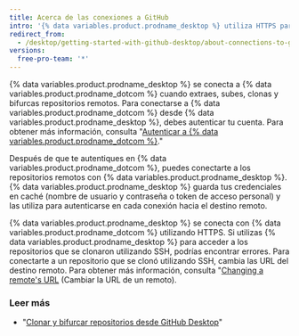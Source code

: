 ```yaml
---
title: Acerca de las conexiones a GitHub
intro: '{% data variables.product.prodname_desktop %} utiliza HTTPS para intercambiar datos de forma segura con {% data variables.product.prodname_dotcom %}.'
redirect_from:
  - /desktop/getting-started-with-github-desktop/about-connections-to-github
versions:
  free-pro-team: '*'
---
```


{% data variables.product.prodname_desktop %} se conecta a {% data variables.product.prodname_dotcom %} cuando extraes, subes, clonas y bifurcas repositorios remotos. Para conectarse a {% data variables.product.prodname_dotcom %} desde {% data variables.product.prodname_desktop %}, debes autenticar tu cuenta. Para obtener más información, consulta "[Autenticar a {% data variables.product.prodname_dotcom %}](/desktop/getting-started-with-github-desktop/authenticating-to-github)."

Después de que te autentiques en {% data variables.product.prodname_dotcom %}, puedes conectarte a los repositorios remotos con {% data variables.product.prodname_desktop %}. {% data variables.product.prodname_desktop %} guarda tus credenciales en caché (nombre de usuario y contraseña o token de acceso personal) y las utiliza para autenticarse en cada conexión hacia el destino remoto.

{% data variables.product.prodname_desktop %} se conecta con {% data variables.product.prodname_dotcom %} utilizando HTTPS. Si utilizas {% data variables.product.prodname_desktop %} para acceder a los repositorios que se clonaron utilizando SSH, podrías encontrar errores. Para conectarte a un repositorio que se clonó utilizando SSH, cambia las URL del destino remoto. Para obtener más información, consulta "[Changing a remote's URL](/github/using-git/changing-a-remotes-url) (Cambiar la URL de un remoto).

### Leer más
- "[Clonar y bifurcar repositorios desde GitHub Desktop](/desktop/contributing-and-collaborating-using-github-desktop/cloning-and-forking-repositories-from-github-desktop)"
